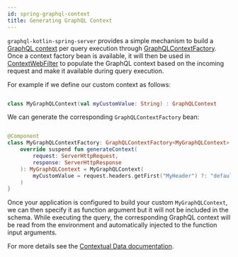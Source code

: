```yaml
---
id: spring-graphql-context
title: Generating GraphQL Context
---
```

`graphql-kotlin-spring-server` provides a simple mechanism to build a [GraphQL context](../../schema-generator/execution/contextual-data.md) per query execution through
[GraphQLContextFactory](https://github.com/ExpediaGroup/graphql-kotlin/blob/master/graphql-kotlin-spring-server/src/main/kotlin/com/expediagroup/graphql/spring/execution/GraphQLContextFactory.kt).
Once a context factory bean is available, it will then be used in
[ContextWebFilter](https://github.com/ExpediaGroup/graphql-kotlin/blob/master/graphql-kotlin-spring-server/src/main/kotlin/com/expediagroup/graphql/spring/execution/ContextWebFilter.kt)
to populate the GraphQL context based on the incoming request and make it available during query execution.

For example if we define our custom context as follows:

```kotlin

class MyGraphQLContext(val myCustomValue: String) : GraphQLContext

```

We can generate the corresponding `GraphQLContextFactory` bean:

```kotlin

@Component
class MyGraphQLContextFactory: GraphQLContextFactory<MyGraphQLContext> {
    override suspend fun generateContext(
        request: ServerHttpRequest,
        response: ServerHttpResponse
    ): MyGraphQLContext = MyGraphQLContext(
        myCustomValue = request.headers.getFirst("MyHeader") ?: "defaultValue"
    )
}

```

Once your application is configured to build your custom `MyGraphQLContext`, we can then specify it as function argument but it will not be included in the schema.
While executing the query, the corresponding GraphQL context will be read from the environment and automatically injected to the function input arguments.

For more details see the [Contextual Data documentation](../../schema-generator/execution/contextual-data.md).
